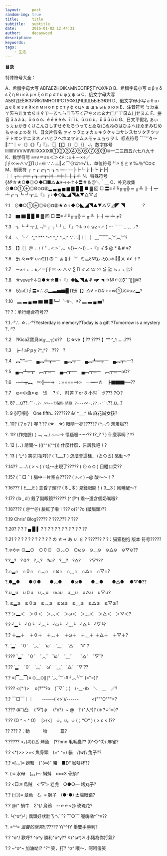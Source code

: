 ```yaml
---
layout:     post
random-img: true
title:      title
subtitle:   subtitle
date:       2016-01-02 12:44:31
author:     decaywood
description:
keywords:
tags:
    - 生活
---
```


<b id="toc">目录</b>

特殊符号大全：

A、希腊字母大写 ΑΒΓΔΕΖΗΘΙΚ∧ΜΝΞΟ∏Ρ∑ΤΥΦΧΨΩ
B、希腊字母小写 α β γ δ ε ζ η θ ι κ λ μ ν ξ ο π ρ σ τ υ φ χ ψ ω
C、俄文字母大写 АБВГДЕЁЖЗИЙКЛМНОПРСТУФХЦЧШЩЪЫЬЭЮЯ
D、俄文字母小写 а б в г д е ё ж з и й к л м н о п р с т у ф х ц ч ш щ ъ ы ь э ю я
E、注音符号 ㄅㄉㄓㄚㄞㄢㄦㄆㄊㄍㄐㄔㄗㄧㄛㄟㄣㄇㄋㄎㄑㄕㄘㄨㄜㄠㄤㄈㄏㄒㄖㄙㄩㄝㄡㄥ
F、拼音 ā á ǎ à、ō ó ǒ ò、ê ē é ě è、ī í ǐ ì、ū ú ǔ ù、ǖ ǘ ǚ ǜ ü
G、日文平假名 ぁぃぅぇぉかきくけこんさしすせそたちつってとゐなにぬねのはひふへほゑまみむめもゃゅょゎを
H、日文片假名 ァィゥヴェォカヵキクケヶコサシスセソタチツッテトヰンナニヌネノハヒフヘホヱマミムメモャュョヮヲ
I、标点符号 ˉˇ¨‘’々～‖∶”’‘｜〃〔〕《》「」『』．〖〗【【】（）〔〕｛｝
J、数字序号 ⅠⅡⅢⅣⅤⅥⅦⅧⅨⅩⅪⅫ①②③④⑤⑥⑦⑧⑨⑩一二三四五六七八九十
K、数学符号 ≈≡≠＝≤≥＜＞≮≯∷±＋－×÷／∫∮∝∞∧∨∑∏∪∩∈∵∴⊥‖∠⌒⊙≌∽√
L、单位符号 °′〃＄￡￥‰％℃¤￠
M、制表符 ┌┍┎┏┐┑┒┓—┄┈├┝┞┟┠┡┢┣|┆┊┬┭┮┯┰┱┲┳┼┽┾┿╀╂╁╃
N、特殊符号 §№☆★○●◎◇◆□■△▲※→←↑↓〓＃＆＠＼＾＿
O、补充收集 ⊙●○①⊕◎Θ⊙¤㊣▂ ▃ ▄ ▅ ▆ ▇ █ █ ■ ▓ 回 □ 〓≡ ╝╚╔ ╗╬ ═ ╓ ╩ ┠ ┨┯ ┷┏ ┓┗ ┛┳⊥『』┌♀◆◇◣◢◥▲▼△▽⊿

?.1　⊙●○①⊕◎Θ⊙¤㊣★☆♀◆◇◣◢◥▲▼△▽⊿◤ ◥　　　　?

?.2　▆ ▇ █ █ ■ ▓ 回 □ 〓≡ ╝╚╔ ╗╬ ═ ╓ ╩ ┠ ┨┯ ┷┏?

?.3　┓┗ ┛┳⊥﹃﹄┌ ┐└ ┘∟「」↑↓→←↘↙♀♂┇┅ ﹉﹊﹍﹎╭?

?.4　╮╰ ╯ *^_^* ^*^ ^-^ ^_^ ^︵^ ∵∴‖︱ ︳︴﹏﹋﹌︵︶︹︺?

?.5　【】〖〗＠﹕﹗/ " _ < > `,·。≈{}~ ～() _ -『』√ $ @ * & # ※?

?.6　卐 々∞Ψ ∪∩∈∏ の ℡ ぁ §∮〝〞ミ灬ξ№∑⌒ξζω＊ㄨ ≮≯ ＋?

?.7　－×÷﹢﹣±／＝∫∮∝ ∞ ∧∨ ∑ ∏ ∥∠ ≌ ∽ ≦ ≧ ≒﹤﹥じ?

?.8　☆veve↑↓⊙●★☆■♀『』◆◣◥▲Ψ ※◤ ◥ →№←㊣∑⌒〖〗＠?

?.9　ξζω□∮〓※∴ぷ▂▃▅▆█ ∏卐【】△√ ∩¤々♀♂∞①ㄨ≡↘↙▂?

?.10　▂ ▃ ▄ ▅ ▆ ▇ █┗┛╰☆╮ ≠? ▂ ▃ ▄ ▅?

?? ?：单行组合符号??

?.1．·°∴ ☆．．·°?Yesterday is memory?Today is a gift ?Tomorrow is a mystery ?．·°?

?.2　?KicaZ寶貝o(╥﹏╥)o??　じ☆ve【 ?? ???? 】*° ^_^.......???

?.3　┢┦aΡｐy ?^_^?　???　?

?.4　︻︼─一　▄︻┻┳═一　▄︻┳一　▄︻┻═┳一　▄︻┳-一?

?.5　▄︻┻═┳　︻┳═一　▄︻┳一·　▄︻┳═一　︻┳═一oO?

?.6　-─═┳︻　∝╬══→　::======>>　┈━═☆　┣▇▇▇═─??

?.7　ゅ≈小鱼≈ゅ　卐　 ?ゞ、 时差 7 or 8 小时｀ヅ??? ?◇?

?. 8? ...¤??.·′ˉ`·.?·.>>--?洛雨·晴缘 ?---<<·.??.·′ˉ`·.??.¤...?

?. 9 ╬叮嚀╬　One fifth...??????? &( ^___^ )& 麻花辮女孩?

?. 10? (？o？) 喔？?? (☆＿☆) 眼睛一亮?????? (*^︹^*) 羞羞臉??

?. 11? (作鬼臉) ( ﹁ ﹁ ) ~~~→ 懷疑喔～～?? (?_?？) 什麼事啊？??

?. 12 (．．) 請問～ (((^^)(^^))) 什麼什麼，告訴我吧！?

?. 13 ( *^_^* ) 笑(打招呼)? ( T___T ) 怎麼會這樣… (≧◇≦) 感動～?

?.14?? ……\ ( > < ) / 哇～出現了????? ( ⊙ o ⊙ ) 目瞪口呆??

?.15? ( ˉ □ ˉ ) 腦中一片空白????? ( *>.<* ) ~@ 酸～～！?

?.16??? ( E___E ) 念昏了頭?? ( $ _ $ ) 見錢眼開！( 3__3 ) 剛睡醒～?

?.17? (ｂ_ｄ) 戴了副眼鏡?????? (*^＠^*) 乖～還含個奶嘴哦?

?.18???? ( ＠^^＠) 臉紅了啦！??? o(?"?o (皺眉頭)??

?.19 Chris’ Blog????? ? ???.??? ? ???

?.20? ? ? ? ▄ █ ▌ ? ? ? ? ? ? ? ? ? ? ? ? ??

?.21 ? ? ? ? ? ? ? ? ? ? ? の ☆→ あ ぃ ￡ ? ??????
? ?：猫猫抱抱 版本 符号?????

?.ゃōゃ ⊙▂⊙　⊙０⊙　⊙︿⊙　⊙ω⊙　⊙﹏⊙　⊙△⊙　⊙▽⊙??

?.?▂?　?０?　?︿?　?ω?　?﹏?　?△?　　?▽???

?.∩▂∩　∩０∩　∩︿∩　∩ω∩　∩﹏∩　∩△∩　∩▽∩?

?.●▂●　　●０●　　●︿●　　●ω●　　●﹏●　　●△● 　●▽●??

?.∪▂∪　∪０∪　∪︿∪　∪ω∪　∪﹏∪　∪△∪　∪▽∪?

?. ≧▂≦　≧０≦　≧︿≦　≧ω≦　≧﹏≦　≧△≦　≧▽≦?

?.? ＞▂＜　＞０＜　＞︿＜　＞ω＜　＞﹏＜　＞△＜　＞▽＜?

?.? ╯▂╰　╯０╰　╯︿╰　╯ω╰　╯﹏╰　╯△╰　╯▽╰?

?.? ＋▂＋　＋０＋　＋︿＋　＋ω＋　＋﹏＋ ＋△＋　＋▽＋?

?. ˋ▂ˊ　ˋ０ˊ　ˋ︿ˊ　ˋωˊ　ˋ﹏ˊ　ˋ△ˊ　ˋ▽ˊ?

?.??? ˇ▂ˇ　ˇ０ˇ　ˇ︿ˇ　ˇωˇ　ˇ﹏ˇ　　ˇ△ˇ　ˇ▽ˇ?

?.?? ˙▂˙　˙０˙　˙︿˙　˙ω˙　˙﹏˙　˙△˙　˙▽˙??

?.? ≡(▔﹏▔)≡ ⊙﹏⊙∥∣° ˋ︿ˊ﹀-# ╯︿╰﹀ (=‵′=)?

?.??? <(‵^′)> 　o(?""?o　(ˉ▽ˉ；)　(-__-)b　＼　＿　／?

?.? ￣□￣｜｜　　------\(˙<>˙)/------　　　<("""O""">?

?.??? (#‵′)凸 　(‵▽′)ψ 　（°ο°）~ @　? (^人^)? (＊?↓˙＊)?

?.?? (O ^ ~ ^ O) 　[>\/<]　↓。υ。↓ (；°○° ) ( > c < )??

??
??? ?：動　　　物　　　篇?

?.????? <。)#)))≦ 烤魚　(??nnn 毛毛蟲?? \(0^◇^0)/ 麻雀?

?.? <*)>> >=< 魚骨頭　(=^ ^=) 貓　/(*w*)\ 兔子??

?.? ≡[。。]≡ 螃蟹　(ˉ(∞)ˉ 豬　■D" 咖啡杯??

?. (:≡ 水母　(。。)～ 蝌蚪　ε==3 骨頭?

?.? <□:≡ 烏賊　<‵▽′> 老虎　○●○— 烤丸子?

?.? (:◎)≡ 章魚　ζ。≡ 獅子　(●-●) 太陽眼鏡?

?.? @/" 蝸牛　Σ^)/ 烏鴉　--<-<-<@ 玫瑰花?

?. └(^o^)┘; 偶頭好狀壯ㄋㄟ```? ﹌○﹋ 喔嗨呦^ˇ^≡??

?. =^_^= 溫馨的微笑!!!????? Y(^_^)Y 舉雙手勝利?

?.? \^o^/ 歡呼? ^o^y 勝利^o^y?? ↖(^ω^)↗ 小豬為你打氣?

?.? ~^o^~ 加油呦!? *^?^* 笑，打? *^ο^* 哦～，呵呵傻笑
